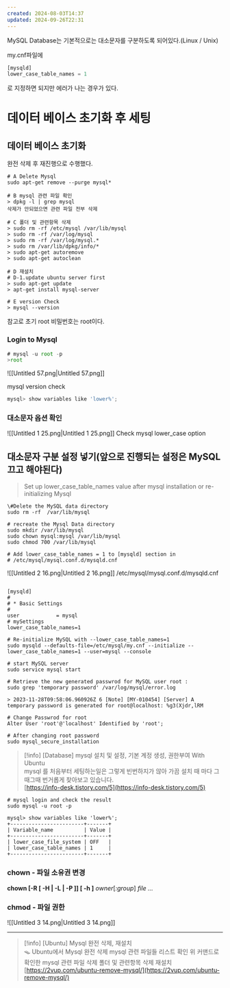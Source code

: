 ```yaml
---
created: 2024-08-03T14:37
updated: 2024-09-26T22:31
---
```

MySQL Database는 기본적으로는 대소문자를 구분하도록 되어있다.(Linux / Unix)

my.cnf파일에

```JavaScript
[mysqld]
lower_case_table_names = 1
```

로 지정하면 되지만 에러가 나는 경우가 있다.

# 데이터 베이스 초기화 후 세팅

## 데이터 베이스 초기화

완전 삭제 후 재진행으로 수행했다.

```Shell
# A Delete Mysql
sudo apt-get remove --purge mysql*

# B mysql 관련 파일 확인
> dpkg -l | grep mysql
삭제가 안되었으면 관련 파일 전부 삭제

# C 폴더 및 관련항목 삭제
> sudo rm -rf /etc/mysql /var/lib/mysql
> sudo rm -rf /var/log/mysql
> sudo rm -rf /var/log/mysql.*
> sudo rm /var/lib/dpkg/info/* 
> sudo apt-get autoremove
> sudo apt-get autoclean

# D 재설치
# D-1.update ubuntu server first
> sudo apt-get update
> apt-get install mysql-server

# E version Check
> mysql --version
```
참고로 초기 root 비밀번호는 root이다.
### Login to Mysql

```JavaScript
# mysql -u root -p
>root
```

![[Untitled 57.png|Untitled 57.png]]

mysql version check

```JavaScript
mysql> show variables like 'lower%';
```

  

### 대소문자 옵션 확인

![[Untitled 1 25.png|Untitled 1 25.png]]
Check mysql lower_case option
## 대소문자 구분 설정 넣기(앞으로 진행되는 설정은 MySQL 끄고 해야된다)
> Set up lower_case_table_names value after mysql installation or re-initializing Mysql

```Shell
\#Delete the MySQL data directory
sudo rm -rf  /var/lib/mysql

# recreate the Mysql Data directory
sudo mkdir /var/lib/mysql    
sudo chown mysql:mysql /var/lib/mysql
sudo chmod 700 /var/lib/mysql

# Add lower_case_table_names = 1 to [mysqld] section in 
# /etc/mysql/mysql.conf.d/mysqld.cnf
```

![[Untitled 2 16.png|Untitled 2 16.png]]
/etc/mysql/mysql.conf.d/mysqld.cnf
``` shell

[mysqld]
#
# * Basic Settings
#
user            = mysql
# mySettings
lower_case_table_names=1
```


```Shell
# Re-initialize MySQL with --lower_case_table_names=1
sudo mysqld --defaults-file=/etc/mysql/my.cnf --initialize --lower_case_table_names=1 --user=mysql --console

# start MySQL server
sudo service mysql start

# Retrieve the new generated passwrod for MySQL user root :
sudo grep 'temporary password' /var/log/mysql/error.log

> 2023-11-28T09:58:06.960926Z 6 [Note] [MY-010454] [Server] A temporary password is generated for root@localhost: %g3(Xjdr,lRM

# Change Passwrod for root
Alter User 'root'@'localhost' Identified by 'root';

# After changing root password 
sudo mysql_secure_installation
```

> [!info] [Database] mysql 설치 및 설정, 기본 계정 생성, 권한부여 With Ubuntu  
> mysql 를 처음부터 세팅하는일은 그렇게 빈번하지가 않아 가끔 설치 때 마다 그때그때 번거롭게 찾아보고 있습니다.  
> [https://info-desk.tistory.com/5](https://info-desk.tistory.com/5)  

  

```Shell
# mysql login and check the result
sudo mysql -u root -p

mysql> show variables like 'lower%';
+------------------------+-------+
| Variable_name          | Value |
+------------------------+-------+
| lower_case_file_system | OFF   |
| lower_case_table_names | 1     |
+------------------------+-------+
```

### chown - 파일 소유권 변경

**chown [-R [ -H | -L | -P ]] [ -h ]** _owner_[_:group_] _file ..._

### chmod - 파일 권한

![[Untitled 3 14.png|Untitled 3 14.png]]

---

> [!info] [Ubuntu] Mysql 완전 삭제, 재설치  
> 🪤 Ubuntu에서 Mysql 완전 삭제 mysql 관련 파일들 리스트 확인 위 커맨드로 확인한 mysql 관련 파일 삭제 폴더 및 관련항목 삭제 재설치  
> [https://2vup.com/ubuntu-remove-mysql/](https://2vup.com/ubuntu-remove-mysql/)